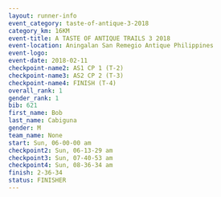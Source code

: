 ```yaml
---
layout: runner-info 
event_category: taste-of-antique-3-2018 
category_km: 16KM 
event-title: A TASTE OF ANTIQUE TRAILS 3 2018 
event-location: Aningalan San Remegio Antique Philippines 
event-logo: 
event-date: 2018-02-11 
checkpoint-name2: AS1 CP 1 (T-2) 
checkpoint-name3: AS2 CP 2 (T-3) 
checkpoint-name4: FINISH (T-4) 
overall_rank: 1
gender_rank: 1
bib: 621
first_name: Bob
last_name: Cabiguna
gender: M
team_name: None
start: Sun, 06-00-00 am
checkpoint2: Sun, 06-13-29 am
checkpoint3: Sun, 07-40-53 am
checkpoint4: Sun, 08-36-34 am
finish: 2-36-34
status: FINISHER
---
```

